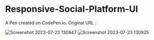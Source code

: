 # Responsive-Social-Platform-UI


A Pen created on CodePen.io. Original URL :

![Screenshot 2023-07-23 130847](https://github.com/kunal7216/Responsive-Social-Platform-UI/assets/112888767/24ae9106-bc7f-41d5-abdd-0f799511117e)
![Screenshot 2023-07-23 130925](https://github.com/kunal7216/Responsive-Social-Platform-UI/assets/112888767/7fb1c0a7-a0d7-4682-8e3e-8cd7ef34f914)
